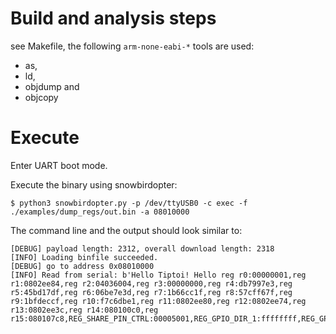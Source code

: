# Build and analysis steps

see Makefile, the following `arm-none-eabi-*` tools are used:

* as,
* ld,
* objdump and
* objcopy



# Execute

Enter UART boot mode.

Execute the binary using snowbirdopter:

```$ python3 snowbirdopter.py -p /dev/ttyUSB0 -c exec -f ./examples/dump_regs/out.bin -a 08010000```

The command line and the output should look similar to:

```$ python3 snowbirdopter.py -p /dev/ttyUSB0 -c exec -f ./examples/dump_regs/out.bin -a 08010000
[DEBUG] payload length: 2312, overall download length: 2318
[INFO] Loading binfile succeeded.
[DEBUG] go to address 0x08010000
[INFO] Read from serial: b'Hello Tiptoi! Hello reg r0:00000001,reg r1:0802ee84,reg r2:04036004,reg r3:00000000,reg r4:db7997e3,reg r5:45bd17df,reg r6:06be7e3d,reg r7:1b66cc1f,reg r8:57cff67f,reg r9:1bfdeccf,reg r10:f7c6dbe1,reg r11:0802ee80,reg r12:0802ee74,reg r13:0802ee3c,reg r14:080100c0,reg r15:080107c8,REG_SHARE_PIN_CTRL:00005001,REG_GPIO_DIR_1:ffffffff,REG_GPIO_OUT_1:00000000,REG_GPIO_DIR_2:ffffffff,REG_GPIO_OUT_2:00000000,REG_TBD:02f00024,REG_UART_CFG1:00200619,REG_UART_TXRX_BUF_THRESHOLD:00000000,world!\n'
```

